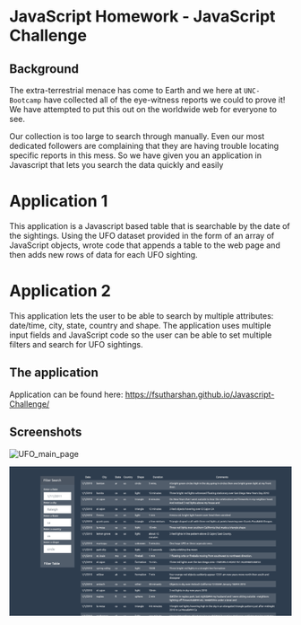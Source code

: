 # JavaScript Homework - JavaScript Challenge

## Background

The extra-terrestrial menace has come to Earth and we here at `UNC-Bootcamp` have collected all of the eye-witness reports we could to prove it! We have attempted to put this out on the worldwide web for everyone to see. 

Our collection is too large to search through manually. Even our most dedicated followers are complaining that they are having trouble locating specific reports in this mess. So we have given you an application in Javascript that lets you search the data quickly and easily



# Application 1

This application is a Javascript based table that is searchable by the date of the sightings. Using the UFO dataset provided in the form of an array of JavaScript objects, wrote code that appends a table to the web page and then adds new rows of data for each UFO sighting.

# Application 2
This application lets the user to be able to search by multiple attributes: date/time, city, state, country and shape. The application uses multiple input fields and  JavaScript code so the user can be able to set multiple filters and search for UFO sightings.

## The application 
Application can be found here: https://fsutharshan.github.io/Javascript-Challenge/

## Screenshots

![UFO_main_page](screenshots/UFOScreenshot1.png)

![UFO_main_page](screenshots/UFOScreenshot2.png)










